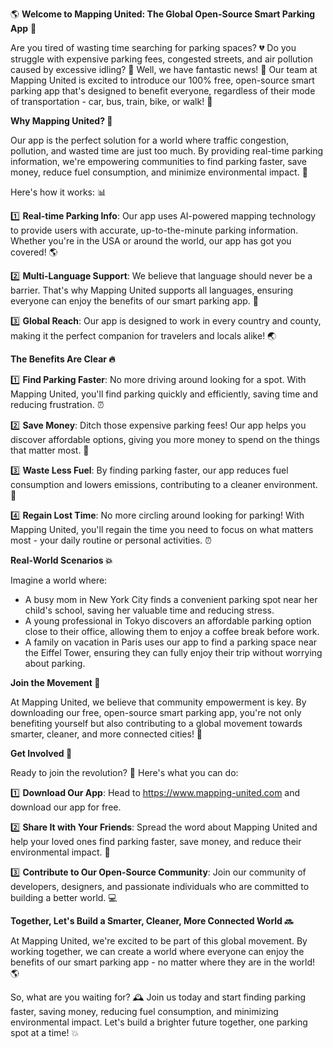 🌎 **Welcome to Mapping United: The Global Open-Source Smart Parking App** 🚗

Are you tired of wasting time searching for parking spaces? 💔 Do you struggle with expensive parking fees, congested streets, and air pollution caused by excessive idling? 🚨 Well, we have fantastic news! 🎉 Our team at Mapping United is excited to introduce our 100% free, open-source smart parking app that's designed to benefit everyone, regardless of their mode of transportation - car, bus, train, bike, or walk! 🌈

**Why Mapping United? 🤔**

Our app is the perfect solution for a world where traffic congestion, pollution, and wasted time are just too much. By providing real-time parking information, we're empowering communities to find parking faster, save money, reduce fuel consumption, and minimize environmental impact. 🔴

Here's how it works: 📊

1️⃣ **Real-time Parking Info**: Our app uses AI-powered mapping technology to provide users with accurate, up-to-the-minute parking information. Whether you're in the USA or around the world, our app has got you covered! 🌎

2️⃣ **Multi-Language Support**: We believe that language should never be a barrier. That's why Mapping United supports all languages, ensuring everyone can enjoy the benefits of our smart parking app. 💬

3️⃣ **Global Reach**: Our app is designed to work in every country and county, making it the perfect companion for travelers and locals alike! 🌏

**The Benefits Are Clear 🔥**

1️⃣ **Find Parking Faster**: No more driving around looking for a spot. With Mapping United, you'll find parking quickly and efficiently, saving time and reducing frustration. ⏰

2️⃣ **Save Money**: Ditch those expensive parking fees! Our app helps you discover affordable options, giving you more money to spend on the things that matter most. 💸

3️⃣ **Waste Less Fuel**: By finding parking faster, our app reduces fuel consumption and lowers emissions, contributing to a cleaner environment. 🌟

4️⃣ **Regain Lost Time**: No more circling around looking for parking! With Mapping United, you'll regain the time you need to focus on what matters most - your daily routine or personal activities. ⏰

**Real-World Scenarios 💥**

Imagine a world where:

* A busy mom in New York City finds a convenient parking spot near her child's school, saving her valuable time and reducing stress.
* A young professional in Tokyo discovers an affordable parking option close to their office, allowing them to enjoy a coffee break before work.
* A family on vacation in Paris uses our app to find a parking space near the Eiffel Tower, ensuring they can fully enjoy their trip without worrying about parking.

**Join the Movement 🌈**

At Mapping United, we believe that community empowerment is key. By downloading our free, open-source smart parking app, you're not only benefiting yourself but also contributing to a global movement towards smarter, cleaner, and more connected cities! 💪

**Get Involved 🔗**

Ready to join the revolution? 🚀 Here's what you can do:

1️⃣ **Download Our App**: Head to https://www.mapping-united.com and download our app for free.

2️⃣ **Share It with Your Friends**: Spread the word about Mapping United and help your loved ones find parking faster, save money, and reduce their environmental impact. 📨

3️⃣ **Contribute to Our Open-Source Community**: Join our community of developers, designers, and passionate individuals who are committed to building a better world. 💻

**Together, Let's Build a Smarter, Cleaner, More Connected World 🔜**

At Mapping United, we're excited to be part of this global movement. By working together, we can create a world where everyone can enjoy the benefits of our smart parking app - no matter where they are in the world! 🌎

So, what are you waiting for? 🕰️ Join us today and start finding parking faster, saving money, reducing fuel consumption, and minimizing environmental impact. Let's build a brighter future together, one parking spot at a time! 💥